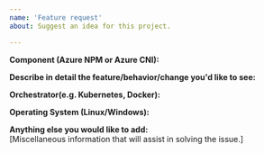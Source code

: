 ```yaml
---
name: 'Feature request'
about: Suggest an idea for this project.

---
```

**Component (Azure NPM or Azure CNI):**


**Describe in detail the feature/behavior/change you'd like to see:**  


**Orchestrator(e.g. Kubernetes, Docker):**  


**Operating System (Linux/Windows):**  


**Anything else you would like to add:**  
[Miscellaneous information that will assist in solving the issue.]

